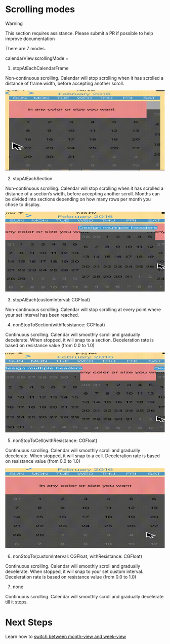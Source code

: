# Scrolling modes

> [!WARNING]
> This section requires assistance. Please submit a PR if possible to help improve documentation

There are 7 modes.

calendarView.scrollingMode =

1. stopAtEachCalendarFrame

Non-continuous scrolling. Calendar will stop scrolling when it has scrolled a distance of frame.width, before accepting another scroll.

![stop at each frame](./images/image1.gif)

2. stopAtEachSection

Non-continuous scrolling. Calendar will stop scrolling when it has scrolled a distance of a section’s width, before accepting another scroll. Months can be divided into sections depending on how many rows per month you chose to display.

![stop at each section](./images/image2.gif)

3. stopAtEach(customInterval: CGFloat)

Non-continuous scrolling. Calendar will stop scrolling at every point where your set interval has been reached.

4. nonStopToSection(withResistance: CGFloat)

Continuous scrolling. Calendar will smoothly scroll and gradually decelerate. When stopped, it will snap to a section. Deceleration rate is based on resistance value (from 0.0 to 1.0)

![nonstop to section](./images/image3.gif)

5. nonStopToCell(withResistance: CGFloat)

Continuous scrolling. Calendar will smoothly scroll and gradually decelerate. When stopped, it will snap to a cell. Deceleration rate is based on resistance value (from 0.0 to 1.0)

![nonstop to cell](./images/image4.gif)

6. nonStopTo(customInterval: CGFloat, withResistance: CGFloat)

Continuous scrolling. Calendar will smoothly scroll and gradually decelerate. When stopped, it will snap to your set custom interval. Deceleration rate is based on resistance value (from 0.0 to 1.0)

7. none

Continuous scrolling. Calendar will smoothly scroll and gradually decelerate till it stops.

# Next Steps

Learn how to [switch between month-view and week-view](../switch-month-to-week-view/Switch%20between%20month-view%20and%20week-view.md)

